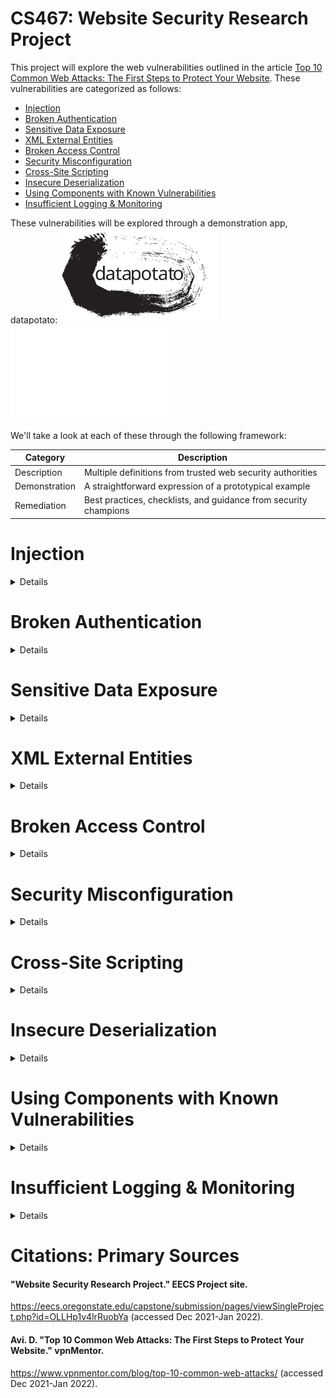 # CS467: Website Security Research Project

This project will explore the web vulnerabilities outlined in the article <a href="https://www.vpnmentor.com/blog/top-10-common-web-attacks/">Top 10 Common Web Attacks: The First Steps to Protect Your Website</a>. These vulnerabilities are categorized as follows:

* [Injection](#injection)
* [Broken Authentication](#broken-authentication)
* [Sensitive Data Exposure](#sensitive-data-exposure)
* [XML External Entities](#xml-external-entities)
* [Broken Access Control](#broken-access-control)
* [Security Misconfiguration](#security-misconfiguration)
* [Cross-Site Scripting](#cross-site-scripting)
* [Insecure Deserialization](#insecure-deserialization)
* [Using Components with Known Vulnerabilities](#using-components-with-known-vulnerabilities)
* [Insufficient Logging & Monitoring](#insufficient-logging--monitoring)

These vulnerabilities will be explored through a demonstration app, datapotato:
<img src="https://github.com/howed-neighbor/CS467/blob/main/public/datapotato_black.svg#gh-light-mode-only" width=50% height=50%>
<img src="https://github.com/howed-neighbor/CS467/blob/main/public/datapotato_white.svg#gh-dark-mode-only" width=50% height=50%>

We'll take a look at each of these through the following framework:

|Category|Description|
|---|---|
|Description|Multiple definitions from trusted web security authorities| 
|Demonstration|A straightforward expression of a prototypical example|
|Remediation|Best practices, checklists, and guidance from security champions|

# Injection 
<details>
  <summary>
    Details
  </summary>
  
### Description
  
  |Source|Definition|
  |---|---|
  |Wikipedia|Code injection is the exploitation of a computer bug that is caused by processing invalid data|
  |OWASP|Injection is an attacker’s attempt to send data to an application in a way that will change the meaning of commands being sent to an interpreter|
  |IBM|This type of attack allows an attacker to inject code into a program or query or inject malware onto a computer in order to execute remote commands that can read or modify a database, or change data on a web site|
  
  The common idea is that we've left a door open that someone with knowledge of our systems and interpreters can abuse. This topic is both broad and deep. Our sources above list multiple subcategories of injection vulnerabilities or pathways:
  
  |Source|Subcategories|
  |---|---|
  |Wikipedia|SQL injection, Cross-site scripting, Dynamic evaluation vulnerabilities, Object injection, Remote file injection, Format specifier injection, Shell injection|
  |OWASP|SQL queries, LDAP queries, Operating system command interpreters, Any program invocation, XML documents, HTML documents, JSON structures, HTTP headers, File paths, URLs, A variety of expression languages|
  |IBM|Blind SQL Injection, Blind XPath Injection, Buffer Overflow, Format String Attack, LDAP Injection, OS Commanding, SQL Injection, SSI Injection, XPath Injection|
   
### Demonstration
  We'll focus on a specific flavor of injection vulnerability, SQLi (SQL injection).
  
### Remediation
  
### Citations: Injection
  #### "Code injection." Wikipedia.
  https://en.wikipedia.org/wiki/Code_injection (accessed Jan 29, 2022).
  #### J. Williams. "Injection Theory". OWASP.
  https://owasp.org/www-community/Injection_Theory (accessed Jan 29, 2022).
  #### "Injection Attacks." IBM.
  https://www.ibm.com/docs/en/snips/4.6.0?topic=categories-injection-attacks (accessed Jan 29, 2022).
</details>

# Broken Authentication
<details>
  <summary>
    Details
  </summary>
  
### Description
### Demonstration
### Remediation
### Citations: Broken Authentication
</details>

# Sensitive Data Exposure
<details>
  <summary>
    Details
  </summary>
  
### Description
### Demonstration
### Remediation
### Citations: Sensitive Data Exposure
</details>

# XML External Entities
<details>
  <summary>
    Details
  </summary>
  
### Description
### Demonstration
### Remediation
### Citations: XML External Entities
</details>

# Broken Access Control
<details>
  <summary>
    Details
  </summary>
  
### Description
### Demonstration
### Remediation
### Citations: Broken Access Control
</details>

# Security Misconfiguration
<details>
  <summary>
    Details
  </summary>
  
### Description
### Demonstration
### Remediation
### Citations: Security Misconfiguration
</details>

# Cross-Site Scripting
<details>
  <summary>
    Details
  </summary>
  
### Description
### Demonstration
### Remediation
### Citations: Cross-Site Scripting
</details>

# Insecure Deserialization
<details>
  <summary>
    Details
  </summary>
  
### Description
### Demonstration
### Remediation
### Citations: Insecure Deserialization
</details>

# Using Components with Known Vulnerabilities
<details>
  <summary>
    Details
  </summary>
  
### Description
### Demonstration
### Remediation
### Citations: Using Components with Known Vulnerabilities
</details>

# Insufficient Logging & Monitoring
<details>
  <summary>
    Details
  </summary>
  
### Description
### Demonstration
### Remediation
### Citations: Insufficient Logging & Monitoring
</details>

# Citations: Primary Sources

#### "Website Security Research Project." EECS Project site.
https://eecs.oregonstate.edu/capstone/submission/pages/viewSingleProject.php?id=OLLHp1v4lrRuobYa (accessed Dec 2021-Jan 2022).

#### Avi. D. "Top 10 Common Web Attacks: The First Steps to Protect Your Website." vpnMentor.
https://www.vpnmentor.com/blog/top-10-common-web-attacks/ (accessed Dec 2021-Jan 2022).
